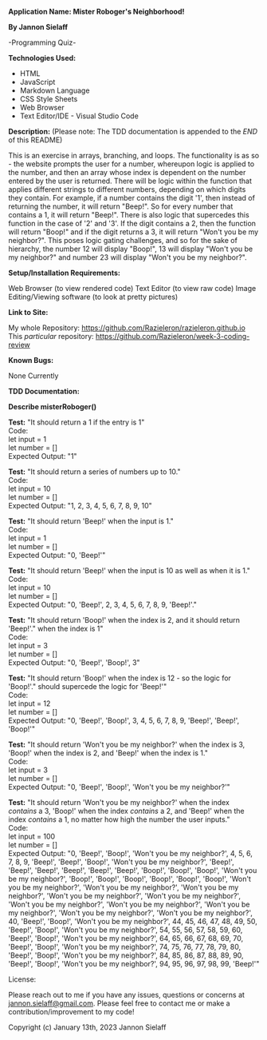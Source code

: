 <strong>Application Name: Mister Roboger's Neighborhood!</strong>

<strong>By Jannon Sielaff</strong>

-Programming Quiz-

<strong>Technologies Used:</strong>

* HTML
* JavaScript
* Markdown Language
* CSS Style Sheets
* Web Browser
* Text Editor/IDE - Visual Studio Code

<strong>Description:</strong> (Please note: The TDD documentation is appended to the *END* of this README)

This is an exercise in arrays, branching, and loops.  The functionality is as so - the website prompts the user for a number, whereupon logic is applied to the number, and then an array whose index is dependent on the number entered by the user is returned.  There will be logic within the function that applies different strings to different numbers, depending on which digits they contain.  For example, if a number contains the digit '1', then instead of returning the number, it will return "Beep!".  So for every number that contains a 1, it will return "Beep!".  There is also logic that supercedes this function in the case of '2' and '3'.  If the digit contains a 2, then the function will return "Boop!" and if the digit returns a 3, it will return "Won't you be my neighbor?".  This poses logic gating challenges, and so for the sake of hierarchy, the number 12 will display "Boop!", 13 will display "Won't you be my neighbor?" and number 23 will display "Won't you be my neighbor?".   

<strong>Setup/Installation Requirements:</strong>

Web Browser (to view rendered code)
Text Editor (to view raw code)
Image Editing/Viewing software (to look at pretty pictures)

<strong>Link to Site:</strong>

My whole Repository: https://github.com/Razieleron/razieleron.github.io<br>
This *particular* repository: https://github.com/Razieleron/week-3-coding-review

<strong>Known Bugs:</strong>

None Currently

<strong>TDD Documentation:</strong>

<strong>Describe misterRoboger()</strong>

<strong>Test:</strong> "It should return a 1 if the entry is 1"<br>
Code:<br>
let input = 1<br>
let number = []<br>
Expected Output: "1"


<strong>Test:</strong> "It should return a series of numbers up to 10."<br>
Code:<br>
let input = 10<br>
let number = []<br>
Expected Output: "1, 2, 3, 4, 5, 6, 7, 8, 9, 10"


<strong>Test:</strong> "It should return 'Beep!' when the input is 1."<br>
Code:<br>
let input = 1<br>
let number = []<br>
Expected Output: "0, 'Beep!'" 


<strong>Test:</strong> "It should return 'Beep!' when the input is 10 as well as when it is 1."<br>
Code:<br>
let input = 10<br>
let number = []<br>
Expected Output: "0, 'Beep!', 2, 3, 4, 5, 6, 7, 8, 9, 'Beep!'."


<strong>Test:</strong> "It should return 'Boop!' when the index is 2, and it should return 'Beep!'."
when the index is 1"<br>
Code:<br>
let input = 3<br>
let number = []<br>
Expected Output: "0, 'Beep!', 'Boop!', 3"


<strong>Test:</strong> "It should return 'Boop!' when the index is 12 - so the logic for 'Boop!'."
should supercede the logic for 'Beep!'"<br>
Code:<br>
let input = 12<br>
let number = []<br>
Expected Output: "0, 'Beep!', 'Boop!', 3, 4, 5, 6, 7, 8, 9, 'Beep!', 'Beep!', 'Boop!'"


<strong>Test:</strong> "It should return 'Won't you be my neighbor?' when the index is 3, 'Boop!' when the index is 2, and 'Beep!' when the index is 1." <br>
Code:<br>
let input = 3<br>
let number = []<br>
Expected Output: "0, 'Beep!', 'Boop!', 'Won't you be my neighbor?'"


<strong>Test:</strong> "It should return 'Won't you be my neighbor?' when the index *contains* a 3, 'Boop!' when the index *contains* a 2, and 'Beep!' when the index *contains* a 1, no matter how high the number the user inputs."<br>
Code:<br>
let input = 100<br>
let number = []<br>
Expected Output: "0, 'Beep!', 'Boop!', 'Won't you be my neighbor?', 4, 5, 6, 7, 8, 9, 'Beep!', 'Beep!', 'Boop!', 'Won't you be my neighbor?', 'Beep!', 'Beep!', 'Beep!', 'Beep!', 'Beep!', 'Beep!', 'Boop!', 'Boop!', 'Boop!', 'Won't you be my neighbor?', 'Boop!', 'Boop!', 'Boop!', 'Boop!', 'Boop!', 'Boop!', 'Won't you be my neighbor?', 'Won't you be my neighbor?', 'Won't you be my neighbor?', 'Won't you be my neighbor?', 'Won't you be my neighbor?', 'Won't you be my neighbor?', 'Won't you be my neighbor?', 'Won't you be my neighbor?', 'Won't you be my neighbor?', 'Won't you be my neighbor?', 40, 'Beep!', 'Boop!', 'Won't you be my neighbor?', 44, 45, 46, 47, 48, 49, 50, 'Beep!', 'Boop!', 'Won't you be my neighbor?', 54, 55, 56, 57, 58, 59, 60, 'Beep!', 'Boop!', 'Won't you be my neighbor?', 64, 65, 66, 67, 68, 69, 70, 'Beep!', 'Boop!', 'Won't you be my neighbor?', 74, 75, 76, 77, 78, 79, 80, 'Beep!', 'Boop!', 'Won't you be my neighbor?', 84, 85, 86, 87, 88, 89, 90, 'Beep!', 'Boop!', 'Won't you be my neighbor?', 94, 95, 96, 97, 98, 99, 'Beep!'"

License:

Please reach out to me if you have any issues, questions or concerns at jannon.sielaff@gmail.com.  Please feel free to contact me or make a contribution/improvement to my code!

Copyright (c) January 13th, 2023 Jannon Sielaff